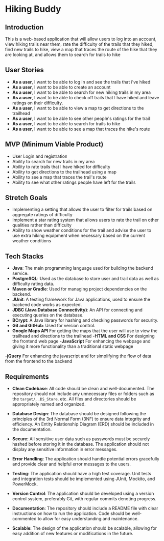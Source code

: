 # Hiking Buddy

## Introduction

This is a web-based application that will allow users to log into an account, view hiking trails near them, rate the difficulty of the trails that they hiked, find new trails to hike, 
view a map that traces the route of the hike that they are looking at, and allows them to search for trails to hike
## User Stories

- **As a user**, I want to be able to log in and see the trails that i've hiked
- **As a user**, I want to be able to create an account
- **As a user**, I want to be able to search for new hiking trails in my area
- **As a user**,  I want to be able to check off trails that I have hiked and leave ratings on their difficulty.
- **As a user**, I want to be able to view a map to get directions to the trailhead
- **As a user**, I want to be able to see other people's ratings for the trail
- **As a user**, I want to be able to search for trails to hike
- **As a user**, I want to be able to see a map that traces the hike's route






## MVP (Minimum Viable Product)

- User Login and registration
- Ability to search for new trails in my area
- Ability to rate trails that I have hiked for difficulty
- Ability to get directions to the trailhead using a map
- Ability to see a map that traces the trail's route
- Ability to see what other ratings people have left for the trails

## Stretch Goals

- Implementing a setting that allows the user to filter for trails based on aggregate 
  ratings of difficulty
- Implement a star rating system that allows users to rate the trail on other qualities 
  rather than difficulty
- Ability to show weather conditions for the trail and advise the user to use extra hiking    equipment when necessary based on the current weather conditions




## Tech Stacks

- **Java**: The main programming language used for building the backend service.
- **PostgreSQL**: Used as the database to store user and trail data as well as difficulty rating data.
- **Maven or Gradle**: Used for managing project dependencies on the backend.
- **JUnit**: A testing framework for Java applications, used to ensure the backend code works as expected.
- **JDBC (Java Database Connectivity)**: An API for connecting and executing queries on the database.
- **BCrypt**: A Java library for hashing and checking passwords for security.
- **Git and GitHub**: Used for version control.
- **Google Maps API** For getting the maps that the user will use to view the trailhead and directions to the trailhead
-**HTML and CSS** For designing the frontend web page
-**JavaScript** For enhancing the webpage and giving it more functionality than a traditional static webpage

-**jQuery** For enhancing the javascript and for simplifying the flow of data from the frontend to the backend




## Requirements

- **Clean Codebase**: All code should be clean and well-documented. The repository should not include any unnecessary files or folders such as the `target/`, `.DS_Store`, etc. All files and directories should be appropriately named and organized.

- **Database Design**: The database should be designed following the principles of the 3rd Normal Form (3NF) to ensure data integrity and efficiency. An Entity Relationship Diagram (ERD) should be included in the documentation.

- **Secure**: All sensitive user data such as passwords must be securely hashed before storing it in the database. The application should not display any sensitive information in error messages.

- **Error Handling**: The application should handle potential errors gracefully and provide clear and helpful error messages to the users.

- **Testing**: The application should have a high test coverage. Unit tests and integration tests should be implemented using JUnit, Mockito, and PowerMock.

- **Version Control**: The application should be developed using a version control system, preferably Git, with regular commits denoting progress.

- **Documentation**: The repository should include a README file with clear instructions on how to run the application. Code should be well-commented to allow for easy understanding and maintenance.

- **Scalable**: The design of the application should be scalable, allowing for easy addition of new features or modifications in the future.

